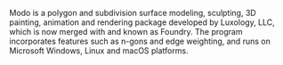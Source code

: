 Modo is a polygon and subdivision surface modeling, sculpting, 3D painting, animation and rendering package developed by Luxology, LLC, which is now merged with and known as Foundry. The program incorporates features such as n-gons and edge weighting, and runs on Microsoft Windows, Linux and macOS platforms. 